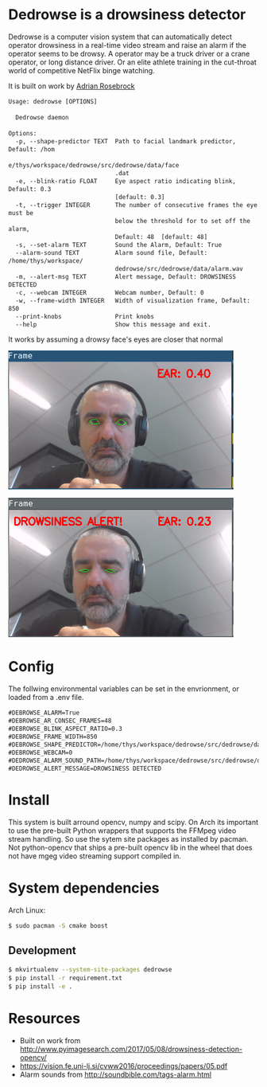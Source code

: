 # Dedrowse is a drowsiness detector


Dedrowse is a computer vision system that can automatically detect operator
drowsiness in a real-time video stream and raise an alarm if the operator seems
to be drowsy. A operator may be a truck driver or a crane operator, or long
distance driver. Or an elite athlete training in the cut-throat world of competitive
NetFlix binge watching.

It is built on work by [Adrian Rosebrock](http://www.pyimagesearch.com/2017/05/08/drowsiness-detection-opencv/)


```
Usage: dedrowse [OPTIONS]

  Dedrowse daemon

Options:
  -p, --shape-predictor TEXT  Path to facial landmark predictor, Default: /hom
                              e/thys/workspace/dedrowse/src/dedrowse/data/face
                              .dat
  -e, --blink-ratio FLOAT     Eye aspect ratio indicating blink, Default: 0.3
                              [default: 0.3]
  -t, --trigger INTEGER       The number of consecutive frames the eye must be
                              below the threshold for to set off the alarm,
                              Default: 48  [default: 48]
  -s, --set-alarm TEXT        Sound the Alarm, Default: True
  --alarm-sound TEXT          Alarm sound file, Default: /home/thys/workspace/
                              dedrowse/src/dedrowse/data/alarm.wav
  -m, --alert-msg TEXT        Alert message, Default: DROWSINESS DETECTED
  -c, --webcam INTEGER        Webcam number, Default: 0
  -w, --frame-width INTEGER   Width of visualization frame, Default: 850
  --print-knobs               Print knobs
  --help                      Show this message and exit.

```

It works by assuming a drowsy face's eyes are closer that normal

![](docs/open.png) 


![](docs/close.png)


# Config

The follwing environmental variables can be set in the envrionment, or loaded
from a .env file.

```
#DEBROWSE_ALARM=True
#DEBROWSE_AR_CONSEC_FRAMES=48
#DEBROWSE_BLINK_ASPECT_RATIO=0.3
#DEBROWSE_FRAME_WIDTH=850
#DEBROWSE_SHAPE_PREDICTOR=/home/thys/workspace/dedrowse/src/dedrowse/data/face.dat
#DEBROWSE_WEBCAM=0
#DEDROWSE_ALARM_SOUND_PATH=/home/thys/workspace/dedrowse/src/dedrowse/data/alarm.wav
#DEDROWSE_ALERT_MESSAGE=DROWSINESS DETECTED
```


# Install

This system is built arround opencv, numpy and scipy. On Arch its important to use the 
pre-built Python wrappers that supports the FFMpeg video stream handling. So use the sytem
site packages as installed by pacman. Not python-opencv that ships a pre-built opencv lib in the
wheel that does not have mgeg video streaming support compiled in.

# System dependencies                                                                                              
                                                                                                                    
Arch Linux:                                                                                                         
                                                                                                                    
```bash                                                                                                             
$ sudo pacman -S cmake boost
```                                                                                                                 

## Development 

```bash                                                                                                             
$ mkvirtualenv --system-site-packages dedrowse
$ pip install -r requirement.txt
$ pip install -e .
```                                                                                                                 

                                                                                                                    
# Resources                                                                                                         
                                                                                                                    
* Built on work from http://www.pyimagesearch.com/2017/05/08/drowsiness-detection-opencv/
* https://vision.fe.uni-lj.si/cvww2016/proceedings/papers/05.pdf
* Alarm sounds from http://soundbible.com/tags-alarm.html


